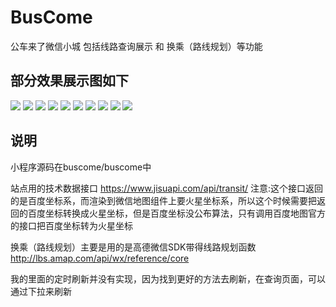 # BusCome
公车来了微信小城 包括线路查询展示 和 换乘（路线规划）等功能

## 部分效果展示图如下

![](/pic/1.jpg)
![](/pic/2.jpg)
![](/pic/3.jpg)
![](/pic/4.jpg)
![](/pic/5.jpg)
![](/pic/6.jpg)
![](/pic/7.jpg)
![](/pic/8.jpg)
![](/pic/9.jpg)
![](/pic/10.jpg)

## 说明

<p>小程序源码在buscome/buscome中</p>
<p>站点用的技术数据接口 <a href="https://www.jisuapi.com/api/transit/">https://www.jisuapi.com/api/transit/</a>
注意:这个接口返回的是百度坐标系，而渲染到微信地图组件上要火星坐标系，所以这个时候需要把返回的百度坐标转换成火星坐标，但是百度坐标没公布算法，只有调用百度地图官方的接口把百度坐标转为火星坐标</p>

<p>换乘（路线规划）主要是用的是高德微信SDK带得线路规划函数<a href="http://lbs.amap.com/api/wx/reference/core">http://lbs.amap.com/api/wx/reference/core</a></p>
<p>我的里面的定时刷新并没有实现，因为找到更好的方法去刷新，在查询页面，可以通过下拉来刷新</p>
